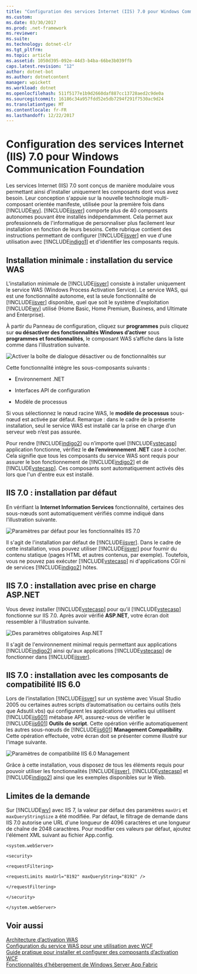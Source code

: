 ```yaml
---
title: "Configuration des services Internet (IIS) 7.0 pour Windows Communication Foundation"
ms.custom: 
ms.date: 03/30/2017
ms.prod: .net-framework
ms.reviewer: 
ms.suite: 
ms.technology: dotnet-clr
ms.tgt_pltfrm: 
ms.topic: article
ms.assetid: 1050d395-092e-44d3-b4ba-66be3b039ffb
caps.latest.revision: "12"
author: dotnet-bot
ms.author: dotnetcontent
manager: wpickett
ms.workload: dotnet
ms.openlocfilehash: 511f5177e1b9d2660daf887cc13728aed2c9de0a
ms.sourcegitcommit: 16186c34a957fdd52e5db7294f291f7530ac9d24
ms.translationtype: MT
ms.contentlocale: fr-FR
ms.lasthandoff: 12/22/2017
---
```

# <a name="configuring-internet-information-services-70-for-windows-communication-foundation"></a>Configuration des services Internet (IIS) 7.0 pour Windows Communication Foundation
Les services Internet (IIS) 7.0 sont conçus de manière modulaire vous permettant ainsi d'installer uniquement les composants dont vous avez besoin. Leur conception s'appuie sur la nouvelle technologie multi-composant orientée manifeste, utilisée pour la première fois dans [!INCLUDE[wv](../../../../includes/wv-md.md)]. [!INCLUDE[iisver](../../../../includes/iisver-md.md)] comporte plus de 40 composants autonomes pouvant être installés indépendamment. Cela permet aux professionnels de l'informatique de personnaliser plus facilement leur installation en fonction de leurs besoins. Cette rubrique contient des instructions permettant de configurer [!INCLUDE[iisver](../../../../includes/iisver-md.md)] en vue d'une utilisation avec [!INCLUDE[indigo1](../../../../includes/indigo1-md.md)] et d'identifier les composants requis.  
  
## <a name="minimal-installation-installing-was"></a>Installation minimale : installation du service WAS  
 L'installation minimale de [!INCLUDE[iisver](../../../../includes/iisver-md.md)] consiste à installer uniquement le service WAS (Windows Process Activation Service). Le service WAS, qui est une fonctionnalité autonome, est la seule fonctionnalité de [!INCLUDE[iisver](../../../../includes/iisver-md.md)] disponible, quel que soit le système d'exploitation [!INCLUDE[wv](../../../../includes/wv-md.md)] utilisé (Home Basic, Home Premium, Business, and Ultimate and Enterprise).  
  
 À partir du Panneau de configuration, cliquez sur **programmes** puis cliquez sur **ou désactiver des fonctionnalités Windows d’activer** sous **programmes et fonctionnalités**, le composant WAS s’affiche dans la liste comme dans l’illustration suivante.  
  
 ![Activer la boîte de dialogue désactiver ou de fonctionnalités sur](../../../../docs/framework/wcf/feature-details/media/wcfc-turnfeaturesonoroffs.gif "wcfc_TurnFeaturesOnOrOffs")  
  
 Cette fonctionnalité intègre les sous-composants suivants :  
  
-   Environnement .NET  
  
-   Interfaces API de configuration  
  
-   Modèle de processus  
  
 Si vous sélectionnez le nœud racine WAS, le **modèle de processus** sous-nœud est activée par défaut. Remarque : dans le cadre de la présente installation, seul le service WAS est installé car la prise en charge d’un serveur web n’est pas assurée.  
  
 Pour rendre [!INCLUDE[indigo2](../../../../includes/indigo2-md.md)] ou n’importe quel [!INCLUDE[vstecasp](../../../../includes/vstecasp-md.md)] application fonctionne, vérifiez le **de l’environnement .NET** case à cocher. Cela signifie que tous les composants du service WAS sont requis pour assurer le bon fonctionnement de [!INCLUDE[indigo2](../../../../includes/indigo2-md.md)] et de [!INCLUDE[vstecasp](../../../../includes/vstecasp-md.md)]. Ces composants sont automatiquement activés dès lors que l'un d'entre eux est installé.  
  
## <a name="iis-70-default-installation"></a>IIS 7.0 : installation par défaut  
 En vérifiant la **Internet Information Services** fonctionnalité, certaines des sous-nœuds sont automatiquement vérifiés comme indiqué dans l’illustration suivante.  
  
 ![Paramètres par défaut pour les fonctionnalités IIS 7.0](../../../../docs/framework/wcf/feature-details/media/wcfc-turningfeaturesonoroff2.gif "wcfc_TurningFeaturesOnOrOff2")  
  
 Il s'agit de l'installation par défaut de [!INCLUDE[iisver](../../../../includes/iisver-md.md)]. Dans le cadre de cette installation, vous pouvez utiliser [!INCLUDE[iisver](../../../../includes/iisver-md.md)] pour fournir du contenu statique (pages HTML et autres contenus, par exemple). Toutefois, vous ne pouvez pas exécuter [!INCLUDE[vstecasp](../../../../includes/vstecasp-md.md)] ni d'applications CGI ni de services [!INCLUDE[indigo2](../../../../includes/indigo2-md.md)] hôtes.  
  
## <a name="iis-70-installation-with-aspnet-support"></a>IIS 7.0 : installation avec prise en charge ASP.NET  
 Vous devez installer [!INCLUDE[vstecasp](../../../../includes/vstecasp-md.md)] pour qu'il [!INCLUDE[vstecasp](../../../../includes/vstecasp-md.md)] fonctionne sur IIS 7.0. Après avoir vérifié **ASP.NET**, votre écran doit ressembler à l’illustration suivante.  
  
 ![Des paramètres obligatoires Asp.NET](../../../../docs/framework/wcf/feature-details/media/wcfc-trunfeaturesonoroff3s.gif "wcfc_TrunFeaturesOnOrOFf3s")  
  
 Il s'agit de l'environnement minimal requis permettant aux applications [!INCLUDE[indigo2](../../../../includes/indigo2-md.md)] ainsi qu'aux applications [!INCLUDE[vstecasp](../../../../includes/vstecasp-md.md)] de fonctionner dans [!INCLUDE[iisver](../../../../includes/iisver-md.md)].  
  
## <a name="iis-70-installation-with-iis-60-compatibility-components"></a>IIS 7.0 : installation avec les composants de compatibilité IIS 6.0  
 Lors de l’installation [!INCLUDE[iisver](../../../../includes/iisver-md.md)] sur un système avec Visual Studio 2005 ou certaines autres scripts d’automatisation ou certains outils (tels que Adsutil.vbs) qui configurent les applications virtuelles qui utilisent [!INCLUDE[iis601](../../../../includes/iis601-md.md)] métabase API, assurez-vous de vérifier le [!INCLUDE[iis601](../../../../includes/iis601-md.md)]  **Outils de script**. Cette opération vérifie automatiquement les autres sous-nœuds de [!INCLUDE[iis601](../../../../includes/iis601-md.md)] **Management Compatibility**. Cette opération effectuée, votre écran doit se présenter comme illustré sur l'image suivante.  
  
 ![Paramètres de compatibilité IIS 6.0 Management](../../../../docs/framework/wcf/feature-details/media/scfc-turnfeaturesonoroff5s.gif "scfc_TurnFeaturesOnOrOff5s")  
  
 Grâce à cette installation, vous disposez de tous les éléments requis pour pouvoir utiliser les fonctionnalités [!INCLUDE[iisver](../../../../includes/iisver-md.md)], [!INCLUDE[vstecasp](../../../../includes/vstecasp-md.md)] et [!INCLUDE[indigo2](../../../../includes/indigo2-md.md)] ainsi que les exemples disponibles sur le Web.  
  
## <a name="request-limits"></a>Limites de la demande  
 Sur [!INCLUDE[wv](../../../../includes/wv-md.md)] avec IIS 7, la valeur par défaut des paramètres `maxUri` et `maxQueryStringSize` a été modifiée. Par défaut, le filtrage de demande dans IIS 7.0 autorise une URL d'une longueur de 4096 caractères et une longueur de chaîne de 2048 caractères. Pour modifier ces valeurs par défaut, ajoutez l'élément XML suivant au fichier App.config.  
  
 `<system.webServer>`  
  
 `<security>`  
  
 `<requestFiltering>`  
  
 `<requestLimits maxUrl="8192" maxQueryString="8192" />`  
  
 `</requestFiltering>`  
  
 `</security>`  
  
 `</system.webServer>`  
  
## <a name="see-also"></a>Voir aussi  
 [Architecture d’activation WAS](../../../../docs/framework/wcf/feature-details/was-activation-architecture.md)  
 [Configuration du service WAS pour une utilisation avec WCF](../../../../docs/framework/wcf/feature-details/configuring-the-wpa--service-for-use-with-wcf.md)  
 [Guide pratique pour installer et configurer des composants d’activation WCF](../../../../docs/framework/wcf/feature-details/how-to-install-and-configure-wcf-activation-components.md)  
 [Fonctionnalités d’hébergement de Windows Server App Fabric](http://go.microsoft.com/fwlink/?LinkId=201276)
